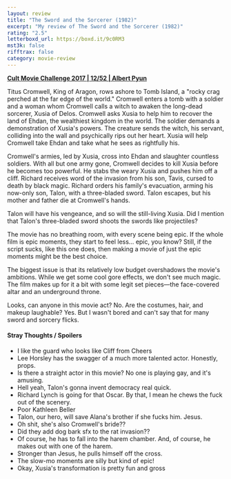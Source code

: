 ```yaml
---
layout: review
title: "The Sword and the Sorcerer (1982)"
excerpt: "My review of The Sword and the Sorcerer (1982)"
rating: "2.5"
letterboxd_url: https://boxd.it/9c0RM3
mst3k: false
rifftrax: false
category: movie-review
---
```


<b><a href="https://boxd.it/q7TYk/detail" rel="nofollow">Cult Movie Challenge 2017 | 12/52 | Albert Pyun</a></b>

Titus Cromwell, King of Aragon, rows ashore to Tomb Island, a "rocky crag perched at the far edge of the world." Cromwell enters a tomb with a soldier and a woman whom Cromwell calls a witch to awaken the long-dead sorcerer, Xusia of Delos. Cromwell asks Xusia to help him to recover the land of Ehdan, the wealthiest kingdom in the world. The soldier demands a demonstration of Xusia's powers. The creature sends the witch, his servant, colliding into the wall and psychically rips out her heart. Xusia will help Cromwell take Ehdan and take what he sees as rightfully his.

Cromwell's armies, led by Xusia, cross into Ehdan and slaughter countless soldiers. With all but one army gone, Cromwell decides to kill Xusia before he becomes too powerful. He stabs the weary Xusia and pushes him off a cliff. Richard receives word of the invasion from his son, Tavis, cursed to death by black magic. Richard orders his family's evacuation, arming his now-only son, Talon, with a three-bladed sword. Talon escapes, but his mother and father die at Cromwell's hands.

Talon will have his vengeance, and so will the still-living Xusia. Did I mention that Talon's three-bladed sword shoots the swords like projectiles?

The movie has no breathing room, with every scene being epic. If the whole film is epic moments, they start to feel less… epic, you know? Still, if the script sucks, like this one does, then making a movie of just the epic moments might be the best choice.

The biggest issue is that its relatively low budget overshadows the movie's ambitions. While we get some cool gore effects, we don't see much magic. The film makes up for it a bit with some legit set pieces—the face-covered altar and an underground throne.

Looks, can anyone in this movie act? No. Are the costumes, hair, and makeup laughable? Yes. But I wasn't bored and can't say that for many sword and sorcery flicks.

#### Stray Thoughts / Spoilers

- I like the guard who looks like Cliff from Cheers
- Lee Horsley has the swagger of a much more talented actor. Honestly, props.
- Is there a straight actor in this movie? No one is playing gay, and it's amusing.
- Hell yeah, Talon's gonna invent democracy real quick.
- Richard Lynch is going for that Oscar. By that, I mean he chews the fuck out of the scenery.
- Poor Kathleen Beller
- Talon, our hero, will save Alana's brother if she fucks him. Jesus.
- Oh shit, she's also Cromwell's bride??
- Did they add dog bark sfx to the rat invasion??
- Of course, he has to fall into the harem chamber. And, of course, he makes out with one of the harem.
- Stronger than Jesus, he pulls himself off the cross.
- The slow-mo moments are silly but kind of epic!
- Okay, Xusia's transformation is pretty fun and gross
